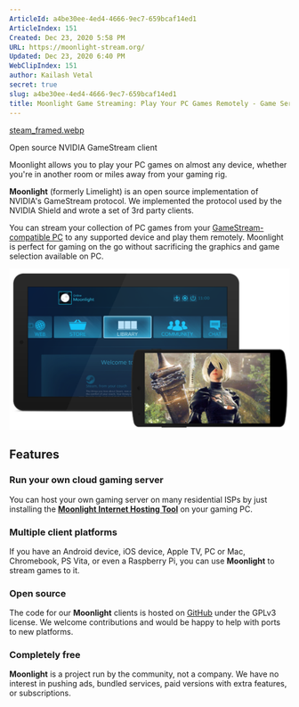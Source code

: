 ```yaml
---
ArticleId: a4be30ee-4ed4-4666-9ec7-659bcaf14ed1
ArticleIndex: 151
Created: Dec 23, 2020 5:58 PM
URL: https://moonlight-stream.org/
Updated: Dec 23, 2020 6:40 PM
WebClipIndex: 151
author: Kailash Vetal
secret: true
slug: a4be30ee-4ed4-4666-9ec7-659bcaf14ed1
title: Moonlight Game Streaming: Play Your PC Games Remotely - Game Server
---
```

[steam_framed.webp](151%203f8f1b195cda4283986ff13d19ee3e5b/steam_framed.webp)

Open source NVIDIA GameStream client

Moonlight allows you to play your PC games on almost any device, whether you're in another room or miles away from your gaming rig.

**Moonlight** (formerly Limelight) is an open source implementation of NVIDIA's GameStream protocol. We implemented the protocol used by the NVIDIA Shield and wrote a set of 3rd party clients.

You can stream your collection of PC games from your [GameStream-compatible PC](https://www.nvidia.com/en-us/shield/games/gamestream/) to any supported device and play them remotely. Moonlight is perfect for gaming on the go without sacrificing the graphics and game selection available on PC.

![151%203f8f1b195cda4283986ff13d19ee3e5b/steam_framed.png](151%203f8f1b195cda4283986ff13d19ee3e5b/steam_framed.png)

## Features

### Run your own cloud gaming server

You can host your own gaming server on many residential ISPs by just installing the **[Moonlight Internet Hosting Tool](https://github.com/moonlight-stream/moonlight-docs/wiki/Setup-Guide#streaming-over-the-internet)** on your gaming PC.

### Multiple client platforms

If you have an Android device, iOS device, Apple TV, PC or Mac, Chromebook, PS Vita, or even a Raspberry Pi, you can use **Moonlight** to stream games to it.

### Open source

The code for our **Moonlight** clients is hosted on [GitHub](https://github.com/moonlight-stream) under the GPLv3 license. We welcome contributions and would be happy to help with ports to new platforms.

### Completely free

**Moonlight** is a project run by the community, not a company. We have no interest in pushing ads, bundled services, paid versions with extra features, or subscriptions.
